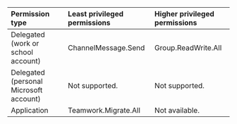 |Permission type|Least privileged permissions|Higher privileged permissions|
|:---|:---|:---|
|Delegated (work or school account)|ChannelMessage.Send|Group.ReadWrite.All|
|Delegated (personal Microsoft account)|Not supported.|Not supported.|
|Application|Teamwork.Migrate.All|Not available.|